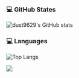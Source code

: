 

<!--
### Hi there 👋
**dust9629/dust9629** is a ✨ _special_ ✨ repository because its `README.md` (this file) appears on your GitHub profile.

Here are some ideas to get you started:

- 🔭 I’m currently working on ...
- 🌱 I’m currently learning ...
- 👯 I’m looking to collaborate on ...
- 🤔 I’m looking for help with ...
- 💬 Ask me about ...
- 📫 How to reach me: ...
- 😄 Pronouns: ...
- ⚡ Fun fact: ...
-->
### 💻 GitHub States
![dust9629's GitHub stats](https://github-readme-stats.vercel.app/api?username=dust9629&show_icons=true&theme=radical)

### 💻 Languages
![Top Langs](https://github-readme-stats.vercel.app/api/top-langs/?username=dust9629&layout=compact)


<img src="https://img.shields.io/badge/react-20232a.svg?style=for-the-badge&logo=react&logoColor=61DAFB" />
